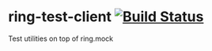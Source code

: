 # ring-test-client [![Build Status](https://travis-ci.org/clanhr/ring-test-client.svg)](https://travis-ci.org/clanhr/ring-test-client)

Test utilities on top of ring.mock
